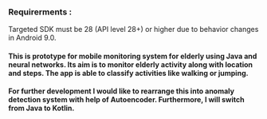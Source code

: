 ### Requirerments :
Targeted SDK must be 28 (API level 28+) or higher due to behavior changes in Android 9.0. 

#### This is prototype for mobile monitoring system for elderly using Java and neural networks. Its aim is to monitor elderly activity along with location and steps. The app is able to classify activities like walking or jumping.
  
#### For further development I would like to rearrange this into anomaly detection system with help of Autoencoder. Furthermore, I will switch from Java to Kotlin.
